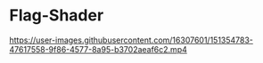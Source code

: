 # Flag-Shader

https://user-images.githubusercontent.com/16307601/151354783-47617558-9f86-4577-8a95-b3702aeaf6c2.mp4

